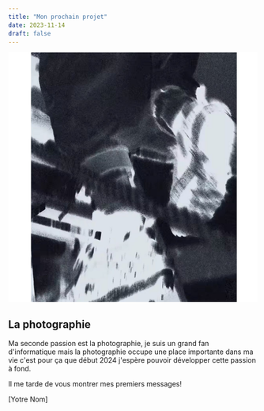 ```yaml
---
title: "Mon prochain projet"
date: 2023-11-14
draft: false
---
```


![](image.jpg)

## La photographie

Ma seconde passion est la photographie, je suis un grand fan d'informatique mais la photographie occupe une place importante dans ma vie c'est pour ça que début 2024 j'espère pouvoir développer cette passion à fond.

Il me tarde de vous montrer mes premiers messages!

[Yotre Nom]
